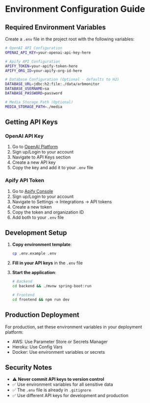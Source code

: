 # Environment Configuration Guide

## Required Environment Variables

Create a `.env` file in the project root with the following variables:

```bash
# OpenAI API Configuration
OPENAI_API_KEY=your-openai-api-key-here

# Apify API Configuration  
APIFY_TOKEN=your-apify-token-here
APIFY_ORG_ID=your-apify-org-id-here

# Database Configuration (Optional - defaults to H2)
DATABASE_URL=jdbc:h2:file:./data/arbmonitor
DATABASE_USERNAME=sa
DATABASE_PASSWORD=password

# Media Storage Path (Optional)
MEDIA_STORAGE_PATH=./media
```

## Getting API Keys

### OpenAI API Key
1. Go to [OpenAI Platform](https://platform.openai.com/)
2. Sign up/Login to your account
3. Navigate to API Keys section
4. Create a new API key
5. Copy the key and add it to your `.env` file

### Apify API Token
1. Go to [Apify Console](https://console.apify.com/)
2. Sign up/Login to your account  
3. Navigate to Settings → Integrations → API tokens
4. Create a new token
5. Copy the token and organization ID
6. Add both to your `.env` file

## Development Setup

1. **Copy environment template**:
   ```bash
   cp .env.example .env
   ```

2. **Fill in your API keys** in the `.env` file

3. **Start the application**:
   ```bash
   # Backend
   cd backend && ./mvnw spring-boot:run
   
   # Frontend  
   cd frontend && npm run dev
   ```

## Production Deployment

For production, set these environment variables in your deployment platform:
- AWS: Use Parameter Store or Secrets Manager
- Heroku: Use Config Vars
- Docker: Use environment variables or secrets

## Security Notes

- ⚠️ **Never commit API keys to version control**
- ✅ Use environment variables for all sensitive data
- ✅ The `.env` file is already in `.gitignore`
- ✅ Use different API keys for development and production
